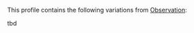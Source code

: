 This profile contains the following variations from [Observation](http://hl7.org/fhir/STU3/Observation):

tbd